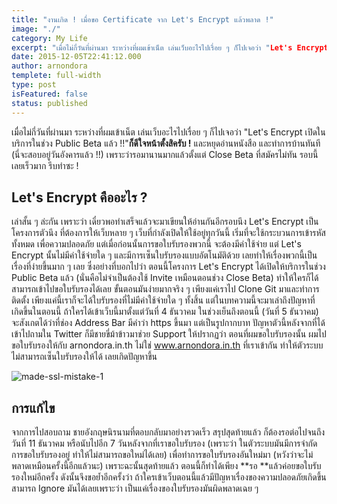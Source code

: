 ```yaml
---
title: "งานเกิด ! เมื่อขอ Certificate จาก Let's Encrypt แล้วพลาด !"
image: "./"
category: My Life
excerpt: "เมื่อไม่กี่วันที่ผ่านมา ระหว่างที่ผมเข้าเน็ต เล่นเว็บอะไรไปเรื่อย ๆ ก็ไปเจอว่า "Let's Encrypt เปิดในบริการในช่วง Public Beta แล้ว"
date: 2015-12-05T22:41:12.000
author: arnondora
templete: full-width
type: post
isFeatured: false
status: published
---
```


เมื่อไม่กี่วันที่ผ่านมา ระหว่างที่ผมเข้าเน็ต เล่นเว็บอะไรไปเรื่อย ๆ ก็ไปเจอว่า "Let's Encrypt เปิดในบริการในช่วง Public Beta แล้ว !!"**ก็ดีใจหน้าตั้งสิครับ !** และหยุดอ่านหนังสือ และทำการบ้านทันที (นี่จะสอบอยู่วันอังคารแล้ว !!) เพราะว่ารอมานานมากแล้วตั้งแต่ Close Beta ที่สมัครไม่ทัน รอบนี้เลยเร็วมาก รีบทำซะ !

## Let's Encrypt คืออะไร ?
เล่าสั้น ๆ ล่ะกัน เพราะว่า เดี๋ยวพอทำเสร็จแล้วจะมาเขียนให้อ่านกันอีกรอบนึง Let's Encrypt เป็นโครงการตัวนึง ที่ต้องการให้เว็บหลาย ๆ เว็บที่กำลังเปิดให้ใช้อยู่ทุกวันนี้ เริ่มที่จะใช้กระบวนการเข้ารหัสทั้งหมด เพื่อความปลอดภัย แต่เมื่อก่อนนั้นการขอใบรับรองพวกนี้ จะต้องมีค่าใช้จ่าย แต่ Let's Encrypt นั้นไม่มีค่าใช้จ่ายใด ๆ และมีการเซ็นใบรับรองแบบอัตโนมัติด้วย เลยทำให้เรื่องพวกนี้เป็นเรื่องที่ง่ายขึ้นมาก ๆ เลย ซึ่งอย่างที่บอกไปว่า ตอนนี้โครงการ Let's Encrypt ได้เปิดให้บริการในช่วง Public Beta แล้ว (นั่นคือไม่จำเป็นต้องใช้ Invite เหมือนตอนช่วง Close Beta) ทำให้ใครก็ได้สามารถเข้าไปขอใบรับรองได้เลย
ขั้นตอนมันง่ายมากจริง ๆ เพียงแค่เราไป Clone Git มาและทำการติดตั้ง เพียงแค่นี้เราก็จะได้ใบรับรองที่ไม่มีค่าใช้จ่ายใด ๆ ทั้งสิ้น แต่ในบทความนี้จะมาเล่าถึงปัญหาที่เกิดขึ้นในตอนนี้
ถ้าใครได้เข้าเว็บนี้มาตั้งแต่วันที่ 4 ธันวาคม ในช่วงเย็นถึงตอนนี้ (วันที่ 5 ธันวาคม) จะสังเกตได้ว่าที่ช่อง Address Bar มีคำว่า https ขึ้นมา แต่เป็นรูปกากบาท ปัญหาตัวนี้หลังจากที่ได้เข้าไปถามใน Twitter ก็มีชายขี่ม้าข้าวมาช่วย Support ให้ปรากฏว่า ตอนที่ผมขอใบรับรองนั้น ผมไปขอใบรับรองให้กับ arnondora.in.th ไม่ใช่ www.arnondora.in.th ที่เราเข้ากัน ทำให้ตัวระบบ ไม่สามารถเซ็นใบรับรองให้ได้ เลยเกิดปัญหาขึ้น

![made-ssl-mistake-1](http://www.arnondora.in.th/wp-content/uploads/2015/12/made-ssl-mistake-1.png)

## การแก้ไข
จากการไปสอบถาม ชายอังกฤษนิรนามที่ตอบกลับมาอย่างรวดเร็ว สรุปสุดท้ายแล้ว ก็ต้องรอต่อไปจนถึงวันที่ 11 ธันวาคม หรือนับไปอีก 7 วันหลังจากที่เราขอใบรับรอง (เพราะว่า ในตัวระบบมันมีการจำกัดการขอใบรับรองอยู่ ทำให้ไม่สามารถขอใหม่ได้เลย) เพื่อทำการขอใบรับรองอันใหม่มา (หวังว่าจะไม่พลาดเหมือนครั้งนี้อีกแล้วนะ)
เพราะฉะนั้นสุดท้ายแล้ว ตอนนี้ก็ทำได้เพียง **รอ **แล้วค่อยขอใบรับรองใหม่อีกครั้ง ดังนั้นจึงขอย้ำอีกครั้งว่า ถ้าใครเข้าเว็บตอนนี้แล้วมีปัญหาเรื่องของความปลอดภัยเกิดขึ้น สามารถ Ignore มันได้เลยเพราะว่า เป็นแค่เรื่องของใบรับรองมันผิดพลาดเฉย ๆ

